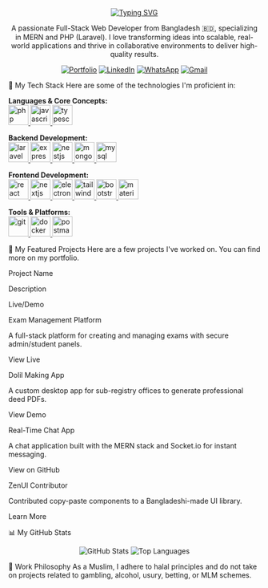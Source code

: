 <div align="center">
<a href="https://git.io/typing-svg"><img src="https://www.google.com/search?q=https://readme-typing-svg.demolab.com%3Ffont%3DInter%26size%3D35%26pause%3D1000%26color%3D1976D2%26center%3Dtrue%26vCenter%3Dtrue%26width%3D500%26lines%3DHi%2Bthere%2B%25F0%259F%2591%258B%3BI%27m%2BMd.%2BMohiul%2BIslam%3BA%2BFull-Stack%2BWeb%2BDeveloper" alt="Typing SVG" /></a>
</div>

<p align="center">
A passionate Full-Stack Web Developer from Bangladesh 🇧🇩, specializing in MERN and PHP (Laravel). I love transforming ideas into scalable, real-world applications and thrive in collaborative environments to deliver high-quality results.
</p>

<p align="center">
<a href="https://mohiulislam.netlify.app" target="_blank"><img src="https://www.google.com/search?q=https://img.shields.io/badge/Portfolio-255E63%3Fstyle%3Dfor-the-badge%26logo%3Dreact%26logoColor%3Dwhite" alt="Portfolio"></a>
<a href="https://www.linkedin.com/in/mohiul-islam-dev/" target="_blank"><img src="https://www.google.com/search?q=https://img.shields.io/badge/LinkedIn-0077B5%3Fstyle%3Dfor-the-badge%26logo%3Dlinkedin%26logoColor%3Dwhite" alt="LinkedIn"></a>
<a href="https://wa.me/8801611969800" target="_blank"><img src="https://www.google.com/search?q=https://img.shields.io/badge/WhatsApp-25D366%3Fstyle%3Dfor-the-badge%26logo%3Dwhatsapp%26logoColor%3Dwhite" alt="WhatsApp"></a>
<a href="mailto:mohiulislam900@gmail.com"><img src="https://img.shields.io/badge/Gmail-D14836?style=for-the-badge&logo=gmail&logoColor=white" alt="Gmail"></a>
</p>

🚀 My Tech Stack
Here are some of the technologies I'm proficient in:

<p align="left">
<strong>Languages & Core Concepts:</strong><br>
<a href="https://www.php.net" target="_blank" rel="noreferrer"> <img src="https://www.google.com/search?q=https://raw.githubusercontent.com/devicons/devicon/master/icons/php/php-original.svg" alt="php" width="40" height="40"/> </a>
<a href="https://developer.mozilla.org/en-US/docs/Web/JavaScript" target="_blank" rel="noreferrer"> <img src="https://www.google.com/search?q=https://raw.githubusercontent.com/devicons/devicon/master/icons/javascript/javascript-original.svg" alt="javascript" width="40" height="40"/> </a>
<a href="https://www.typescriptlang.org/" target="_blank" rel="noreferrer"> <img src="https://www.google.com/search?q=https://raw.githubusercontent.com/devicons/devicon/master/icons/typescript/typescript-original.svg" alt="typescript" width="40" height="40"/> </a>
</p>

<p align="left">
<strong>Backend Development:</strong><br>
<a href="https://laravel.com/" target="_blank" rel="noreferrer"> <img src="https://www.google.com/search?q=https://raw.githubusercontent.com/devicons/devicon/master/icons/laravel/laravel-plain-wordmark.svg" alt="laravel" width="40" height="40"/> </a>
<a href="https://expressjs.com" target="_blank" rel="noreferrer"> <img src="https://www.google.com/search?q=https://raw.githubusercontent.com/devicons/devicon/master/icons/express/express-original-wordmark.svg" alt="express" width="40" height="40"/> </a>
<a href="https://nestjs.com/" target="_blank" rel="noreferrer"> <img src="https://www.google.com/search?q=https://raw.githubusercontent.com/devicons/devicon/master/icons/nestjs/nestjs-plain.svg" alt="nestjs" width="40" height="40"/> </a>
<a href="https://www.mongodb.com/" target="_blank" rel="noreferrer"> <img src="https://www.google.com/search?q=https://raw.githubusercontent.com/devicons/devicon/master/icons/mongodb/mongodb-original-wordmark.svg" alt="mongodb" width="40" height="40"/> </a>
<a href="https://www.mysql.com/" target="_blank" rel="noreferrer"> <img src="https://www.google.com/search?q=https://raw.githubusercontent.com/devicons/devicon/master/icons/mysql/mysql-original-wordmark.svg" alt="mysql" width="40" height="40"/> </a>
</p>

<p align="left">
<strong>Frontend Development:</strong><br>
<a href="https://reactjs.org/" target="_blank" rel="noreferrer"> <img src="https://www.google.com/search?q=https://raw.githubusercontent.com/devicons/devicon/master/icons/react/react-original-wordmark.svg" alt="react" width="40" height="40"/> </a>
<a href="https://nextjs.org/" target="_blank" rel="noreferrer"> <img src="https://www.google.com/search?q=https://cdn.worldvectorlogo.com/logos/nextjs-2.svg" alt="nextjs" width="40" height="40"/> </a>
<a href="https://www.electronjs.org" target="_blank" rel="noreferrer"> <img src="https://www.google.com/search?q=https://raw.githubusercontent.com/devicons/devicon/master/icons/electron/electron-original.svg" alt="electron" width="40" height="40"/> </a>
<a href="https://tailwindcss.com/" target="_blank" rel="noreferrer"> <img src="https://www.google.com/search?q=https://www.vectorlogo.zone/logos/tailwindcss/tailwindcss-icon.svg" alt="tailwind" width="40" height="40"/> </a>
<a href="https://getbootstrap.com" target="_blank" rel="noreferrer"> <img src="https://www.google.com/search?q=https://raw.githubusercontent.com/devicons/devicon/master/icons/bootstrap/bootstrap-plain-wordmark.svg" alt="bootstrap" width="40" height="40"/> </a>
<a href="https://mui.com/" target="_blank" rel="noreferrer"> <img src="https://www.google.com/search?q=https://raw.githubusercontent.com/devicons/devicon/master/icons/materialui/materialui-original.svg" alt="materialui" width="40" height="40"/> </a>
</p>

<p align="left">
<strong>Tools & Platforms:</strong><br>
<a href="https://git-scm.com/" target="_blank" rel="noreferrer"> <img src="https://www.google.com/search?q=https://www.vectorlogo.zone/logos/git-scm/git-scm-icon.svg" alt="git" width="40" height="40"/> </a>
<a href="https://www.docker.com/" target="_blank" rel="noreferrer"> <img src="https://www.google.com/search?q=https://raw.githubusercontent.com/devicons/devicon/master/icons/docker/docker-original-wordmark.svg" alt="docker" width="40" height="40"/> </a>
<a href="https://postman.com" target="_blank" rel="noreferrer"> <img src="https://www.google.com/search?q=https://www.vectorlogo.zone/logos/getpostman/getpostman-icon.svg" alt="postman" width="40" height="40"/> </a>
</p>

📂 My Featured Projects
Here are a few projects I've worked on. You can find more on my portfolio.

Project Name

Description

Live/Demo

Exam Management Platform

A full-stack platform for creating and managing exams with secure admin/student panels.

View Live

Dolil Making App

A custom desktop app for sub-registry offices to generate professional deed PDFs.

View Demo

Real-Time Chat App

A chat application built with the MERN stack and Socket.io for instant messaging.

View on GitHub

ZenUI Contributor

Contributed copy-paste components to a Bangladeshi-made UI library.

Learn More

📊 My GitHub Stats
<p align="center">
<img src="https://www.google.com/search?q=https://github-readme-stats.vercel.app/api%3Fusername%3Dmohiul-islam-dev%26show_icons%3Dtrue%26theme%3Dradical%26hide_border%3Dtrue%26include_all_commits%3Dtrue%26count_private%3Dtrue" alt="GitHub Stats" />
<img src="https://www.google.com/search?q=https://github-readme-stats.vercel.app/api/top-langs/%3Fusername%3Dmohiul-islam-dev%26layout%3Dcompact%26theme%3Dradical%26hide_border%3Dtrue%26langs_count%3D8" alt="Top Languages" />
</p>

🙏 Work Philosophy
As a Muslim, I adhere to halal principles and do not take on projects related to gambling, alcohol, usury, betting, or MLM schemes.
